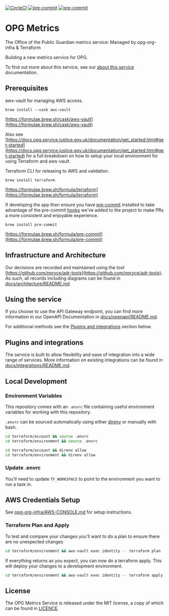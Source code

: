 [![CircleCI](https://circleci.com/gh/ministryofjustice/opg-metrics.svg?style=shield)](https://circleci.com/gh/ministryofjustice/opg-metrics)
[![pre-commit](https://img.shields.io/badge/pre--commit-enabled-brightgreen?logo=pre-commit&logoColor=white)](https://github.com/pre-commit/pre-commit)
[![pre-commit](https://github.com/ministryofjustice/opg-metrics/workflows/Swagger-Documentation/badge.svg)](https://github.com/ministryofjustice/opg-metrics/workflows/Swagger-Documentation)

# OPG Metrics

The Office of the Public Guardian metrics service: Managed by opg-org-infra &amp; Terraform

Building a new metrics service for OPG.

To find out more about this service, see our [about this service](ABOUT_THIS_SERVICE.md) documentation.

## Prerequisites

aws-vault for managing AWS access.

`brew install --cask aws-vault`

[https://formulae.brew.sh/cask/aws-vault](https://formulae.brew.sh/cask/aws-vault)

Also see [https://docs.opg.service.justice.gov.uk/documentation/get_started.html#get-started](https://docs.opg.service.justice.gov.uk/documentation/get_started.html#get-started) for a full breakdown on how to setup your local environment for using Terraform and aws-vault.

Terraform CLI for releasing to AWS and validation.

`brew install terraform`

[https://formulae.brew.sh/formula/terraform](https://formulae.brew.sh/formula/terraform)

If developing the app then ensure you have [pre-commit](https://pre-commit.com/) installed to take advantage of the pre-commit [hooks](.pre-commit-config.yaml) we've added to the project to make PRs a more consistent and enjoyable experience.

`brew install pre-commit`

[https://formulae.brew.sh/formula/pre-commit](https://formulae.brew.sh/formula/pre-commit)

## Infrastructure and Architecture

Our decisions are recorded and maintained using the tool [https://github.com/npryce/adr-tools](https://github.com/npryce/adr-tools). As such, all records including diagrams can be found in [docs/architecture/README.md](docs/architecture/README.md)

## Using the service

If you choose to use the API Gateway endpoint, you can find more information in our OpenAPI Documentation in [docs/openapi/README.md](docs/openapi/README.md).

For additional methods see the [Plugins and integrations](#plugins-and-integrations) section below.

## Plugins and integrations

The service is built to allow flexibility and ease of integration into a wide range of services. More information on existing integrations can be found in [docs/integrations/README.md](docs/integrations/README.md).

## Local Development

### Environment Variables

This repository comes with an `.envrc` file containing useful environment variables for working with this repository.

`.envrc` can be sourced automatically using either [direnv](https://direnv.net) or manually with bash.

```bash
cd terraform/account && source .envrc
cd terraform/environment && source .envrc
```

```bash
cd terraform/account && direnv allow
cd terraform/environment && direnv allow
```

### Update .envrc

You'll need to update `TF_WORKSPACE` to point to the environment you want to run a task in.

## AWS Credentials Setup

See [opg-org-infra/AWS-CONSOLE.md](https://github.com/ministryofjustice/opg-org-infra/blob/master/AWS-CONSOLE.md) for setup instructions.


### Terraform Plan and Apply

To test and compare your changes you'll want to do a plan to ensure there are no unexpected changes

```bash
cd terraform/environment && aws-vault exec identity -- terraform plan
```

If everything returns as you expect, you can now do a terraform apply. This will deploy your changes to a development environment.

```bash
cd terraform/environment && aws-vault exec identity -- terraform apply
```

## License

The OPG Metrics Service is released under the MIT license, a copy of which can be found in [LICENCE](LICENCE).

